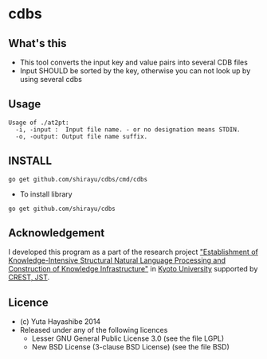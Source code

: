 
# cdbs


## What's this

- This tool converts the input key and value pairs into several CDB files
- Input SHOULD be sorted by the key, otherwise you can not look up by using several cdbs

## Usage
```
Usage of ./at2pt:
  -i, -input :  Input file name. - or no designation means STDIN.
  -o, -output: Output file name suffix.
```

## INSTALL

```
go get github.com/shirayu/cdbs/cmd/cdbs
```

- To install library
```
go get github.com/shirayu/cdbs
```

## Acknowledgement

I developed this program as a part of the research project 
["Establishment of Knowledge-Intensive Structural Natural Language Processing and Construction of Knowledge Infrastructure"](http://nlp.ist.i.kyoto-u.ac.jp/CREST/?en)
in [Kyoto University](http://www.kyoto-u.ac.jp/en)
supported by [CREST, JST](http://www.jst.go.jp/kisoken/crest/en/).


## Licence

- (c) Yuta Hayashibe 2014
- Released under any of the following licences
    - Lesser GNU General Public License 3.0 (see the file LGPL)
    - New BSD License (3-clause BSD License) (see the file BSD)

